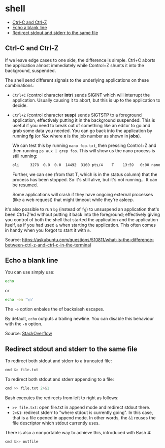 # shell

- [Ctrl-C and Ctrl-Z](#ctrl-c-and-ctrl-z)
- [Echo a blank line](#echo-a-blank-line)
- [Redirect stdout and stderr to the same file](#redirect-stdout-and-stderr-to-the-same-file)

## Ctrl-C and Ctrl-Z

If we leave edge cases to one side, the difference is simple. Ctrl+C aborts the application almost immediately while Control+Z shunts it into the background, suspended.

The shell send different signals to the underlying applications on these combinations:

- `Ctrl+C` (control character **intr**) sends SIGINT which will interrupt the application. Usually causing it to abort, but this is up to the application to decide.

- `Ctrl+Z` (control character **susp**) sends SIGTSTP to a foreground application, effectively putting it in the background suspended. This is useful if you need to break out of something like an editor to go and grab some data you needed. You can go back into the application by running **fg** (or **%x** where **x** is the job number as shown in **jobs**).

  We can test this by running `nano foo.txt`, then pressing Control+Z and then running `ps aux | grep foo`. This will show us the nano process is still running:

  ```txt
  oli     3278  0.0  0.0  14492  3160 pts/4    T    13:59   0:00 nano foo.txt
  ```

  Further, we can see (from that T, which is in the status column) that the process has been stopped. So it's still alive, but it's not running... It can be resumed.

  Some applications will crash if they have ongoing external processes (like a web request) that might timeout while they're asleep.

it's also possible to run `bg` (instead of `fg`) to unsuspend an application that's been Ctrl+Z'ed without putting it back into the foreground; effectively giving you control of both the shell that started the application and the application itself, as if you had used `&` when starting the application. This often comes in handy when you forgot to start it with `&`.

Source: https://askubuntu.com/questions/510811/what-is-the-difference-between-ctrl-z-and-ctrl-c-in-the-terminal

## Echo a blank line

You can use simply use:

```sh
echo
```

or

```sh
echo -en '\n' 
```

The `-e` option enbales the of backslash escapes.

By default, `echo` outputs a trailing newline. You can disable this behaviour with the `-n` option.

Source: [StackOverflow](https://stackoverflow.com/questions/37052899)

## Redirect stdout and stderr to the same file

To redirect both stdout and stderr to a truncated file:

```bash
cmd &> file.txt
```

To redirect both stdout and stderr appending to a file:

```bash
cmd >> file.txt 2>&1
```

Bash executes the redirects from left to right as follows:

- `>> file.txt`: open file.txt in append mode and redirect stdout there.
- `2>&1`: redirect stderr to "where stdout is currently going". In this case, that is a file opened in append mode.
  In other words, the `&1` reuses the file descriptor which stdout currently uses.

There is also a nonportable way to achieve this, introduced with Bash 4:

```bash
cmd &>> outfile
```
